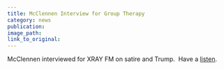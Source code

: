 ```yaml
---
title: McClennen Interview for Group Therapy
category: news
publication:
image_path:
link_to_original:
---
```



McClennen interviewed for XRAY FM on satire and Trump.&nbsp; Have a [listen](https://soundcloud.com/xrayinthemorning/group-therapy-21517-feat-dr-sophia-mcclennen-tom-johnson-caitlin-weierhauser).